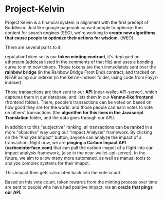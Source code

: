 # Project-Kelvin
Project Kelvin is a financial system in alignment with the first precept of Buddhism.  Just like google pagerank caused people to optimize their content for search engines (SEO), we're working to **create new algorithms that cause people to optimize their actions for wisdom.** (WEO)

There are several parts to it. 

reputationToken.sol is our **token minting contract**, it's deployed on ethereum (address listed in the comments of that file) and uses a bonding curve to mint new tokens. Those tokens are then immediately sent over the **rainbow bridge** (in the Rainbow Bridge Front End) contract, and tracked on NEAR using our indexer (in the kelvin-indexer folder, using code from Fayyr-indexer).

Those transactions are then sent to our **API** (near-wallet-API-server), which captures them in our database, and lists them in our **Venmo-like frontend** (frontend folder).  There, people's transactions can be voted on based on how good they are for the world, and those people can earn votes to vote on others' transactions (the **algorithm for this lives in the Javascript Translation** folder, and the data goes through our API).

In addition to this "subjective" ranking, all transactions can be ranked in a more "objective" way using our "Impact Analysis" framework.  By clicking on the "Analyze Impact" button, anyone can analyze the impact of a transaction.  Right now, we are **pinging a Carbon Impact API (carboninterface.com)** that can pull the carbon imapct of a flight into our impact analysis framework, (also in the near-wallet-api-server). In the future, we aim to allow many more automated, as well as manual tools to analyze complex systems for their imapct.

This impact then gets calculated back into the vote count.

Based on this vote count, token rewards from the minting process over time are sent to people who have had positive impact, via an **oracle that pings our API.**

